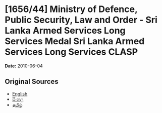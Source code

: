 # [1656/44] Ministry of Defence, Public Security, Law and Order - Sri Lanka Armed Services Long Services Medal Sri Lanka Armed Services Long Services CLASP

**Date:** 2010-06-04

## Original Sources

- [English](https://documents.gov.lk/view/extra-gazettes/2010/6/1656-44_E.pdf)
- [සිංහල](https://documents.gov.lk/view/extra-gazettes/2010/6/1656-44_S.pdf)
- [தமிழ்](https://documents.gov.lk/view/extra-gazettes/2010/6/1656-44_T.pdf)
